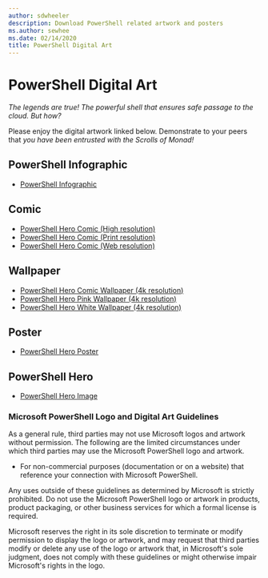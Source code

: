 ```yaml
---
author: sdwheeler
description: Download PowerShell related artwork and posters
ms.author: sewhee
ms.date: 02/14/2020
title: PowerShell Digital Art
---
```

# PowerShell Digital Art

*The legends are true! The powerful shell that ensures safe passage to the cloud. But how?*

Please enjoy the digital artwork linked below. Demonstrate to your peers that *you have been
entrusted with the Scrolls of Monad!*

## PowerShell Infographic

- [PowerShell Infographic](https://github.com/MicrosoftDocs/PowerShell-Docs/blob/staging/assets/PowerShell_7_Infographic.pdf)

## Comic

- [PowerShell Hero Comic (High resolution)](https://aka.ms/powershellherocomic_highres)
- [PowerShell Hero Comic (Print resolution)](https://aka.ms/powershellherocomic_print)
- [PowerShell Hero Comic (Web resolution)](https://aka.ms/powershellherocomic_web)

## Wallpaper

- [PowerShell Hero Comic Wallpaper (4k resolution)](https://aka.ms/powershellherowallpaper)
- [PowerShell Hero Pink Wallpaper (4k resolution)](https://aka.ms/powershellherowallpaper1)
- [PowerShell Hero White Wallpaper (4k resolution)](https://aka.ms/powershellherowallpaper2)

## Poster

- [PowerShell Hero Poster](https://aka.ms/powershellheroposter)

## PowerShell Hero

- [PowerShell Hero Image](https://aka.ms/powershellhero)

### Microsoft PowerShell Logo and Digital Art Guidelines

As a general rule, third parties may not use Microsoft logos and artwork without permission. The
following are the limited circumstances under which third parties may use the Microsoft PowerShell
logo and artwork.

- For non-commercial purposes (documentation or on a website) that reference your connection with
  Microsoft PowerShell.

Any uses outside of these guidelines as determined by Microsoft is strictly prohibited. Do not use
the Microsoft PowerShell logo or artwork in products, product packaging, or other business services
for which a formal license is required.

Microsoft reserves the right in its sole discretion to terminate or modify permission to display
the logo or artwork, and may request that third parties modify or delete any use of the logo or
artwork that, in Microsoft's sole judgment, does not comply with these guidelines or might
otherwise impair Microsoft's rights in the logo.
